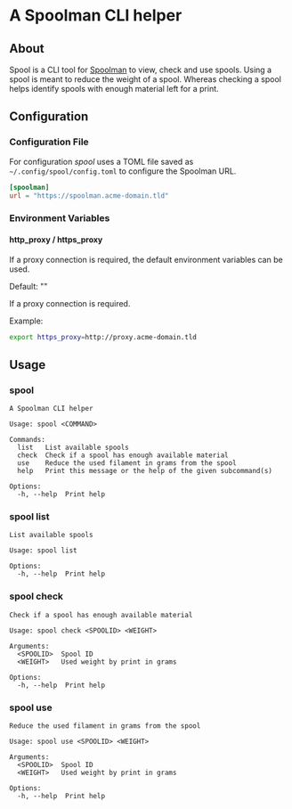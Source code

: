 # A Spoolman CLI helper

## About

Spool is a CLI tool for [Spoolman](https://github.com/Donkie/Spoolman) to view, check and use spools.
Using a spool is meant to reduce the weight of a spool.
Whereas checking a spool helps identify spools with enough material left for a print.

## Configuration

### Configuration File

For configuration _spool_ uses a TOML file saved as `~/.config/spool/config.toml` to configure the Spoolman URL.

```toml
[spoolman]
url = "https://spoolman.acme-domain.tld"
```

### Environment Variables

#### http_proxy / https_proxy

If a proxy connection is required, the default environment variables can be used.

Default: ""

If a proxy connection is required.

Example:

```sh
export https_proxy=http://proxy.acme-domain.tld
```

## Usage

### spool

```
A Spoolman CLI helper

Usage: spool <COMMAND>

Commands:
  list   List available spools
  check  Check if a spool has enough available material
  use    Reduce the used filament in grams from the spool
  help   Print this message or the help of the given subcommand(s)

Options:
  -h, --help  Print help
```

### spool list

```
List available spools

Usage: spool list

Options:
  -h, --help  Print help
```

### spool check

```
Check if a spool has enough available material

Usage: spool check <SPOOLID> <WEIGHT>

Arguments:
  <SPOOLID>  Spool ID
  <WEIGHT>   Used weight by print in grams

Options:
  -h, --help  Print help
```

### spool use

```
Reduce the used filament in grams from the spool

Usage: spool use <SPOOLID> <WEIGHT>

Arguments:
  <SPOOLID>  Spool ID
  <WEIGHT>   Used weight by print in grams

Options:
  -h, --help  Print help
```
